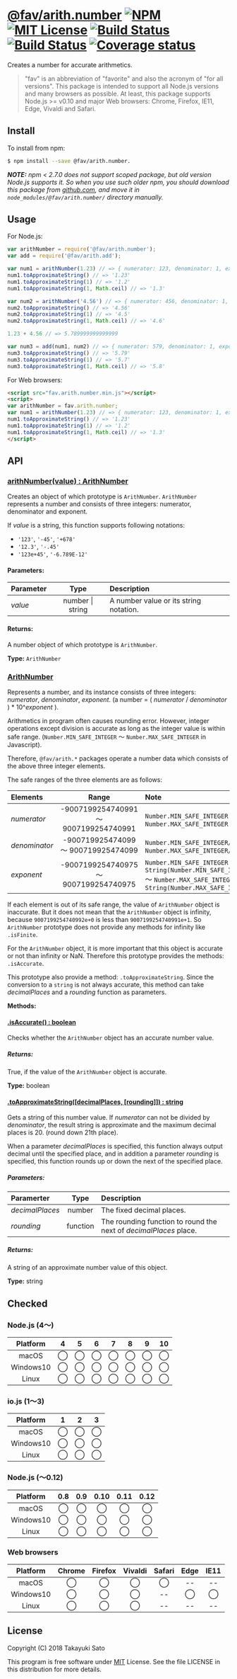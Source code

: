 # [@fav/arith.number][repo-url] [![NPM][npm-img]][npm-url] [![MIT License][mit-img]][mit-url] [![Build Status][travis-img]][travis-url] [![Build Status][appveyor-img]][appveyor-url] [![Coverage status][coverage-img]][coverage-url]

Creates a number for accurate arithmetics.

> "fav" is an abbreviation of "favorite" and also the acronym of "for all versions".
> This package is intended to support all Node.js versions and many browsers as possible.
> At least, this package supports Node.js >= v0.10 and major Web browsers: Chrome, Firefox, IE11, Edge, Vivaldi and Safari.


## Install

To install from npm:

```sh
$ npm install --save @fav/arith.number.
```

***NOTE:*** *npm < 2.7.0 does not support scoped package, but old version Node.js supports it. So when you use such older npm, you should download this package from [github.com][repo-url], and move it in `node_modules/@fav/arith.number/` directory manually.*


## Usage

For Node.js:

```js
var arithNumber = require('@fav/arith.number');
var add = require('@fav/arith.add');

var num1 = arithNumber(1.23) // => { numerator: 123, denominator: 1, exponent: -2 }
num1.toApproximateString() // => '1.23'
num1.toApproximateString(1) // => '1.2'
num1.toApproximateString(1, Math.ceil) // => '1.3'

var num2 = arithNumber('4.56') // => { numerator: 456, denominator: 1, exponent: -2 }
num2.toApproximateString() // => '4.56'
num2.toApproximateString(1) // => '4.5'
num2.toApproximateString(1, Math.ceil) // => '4.6'

1.23 + 4.56 // => 5.789999999999999

var num3 = add(num1, num2) // => { numerator: 579, denominator: 1, exponent: -2 }
num3.toApproximateString() // => '5.79'
num3.toApproximateString(1) // => '5.7'
num3.toApproximateString(1, Math.ceil) // => '5.8'
```

For Web browsers:

```html
<script src="fav.arith.number.min.js"></script>
<script>
var arithNumber = fav.arith.number;
var num1 = arithNumber(1.23) // => { numerator: 123, denominator: 1, exponent: -2 }
num1.toApproximateString() // => '1.23'
num1.toApproximateString(1) // => '1.2'
num1.toApproximateString(1, Math.ceil) // => '1.3'
</script>
```


## API

### <u>arithNumber(value) : ArithNumber</u>

Creates an object of which prototype is `ArithNumber`.
`ArithNumber` represents a number and consists of three integers: numerator, denominator and exponent.

If *value* is a string, this function supports following notations:

* `'123'`, `'-45'`, `'+678'`
* `'12.3'`, `'-.45'`
* `'123e+45'`, `'-6.789E-12'`

#### Parameters:

| Parameter |  Type                | Description                            |
|:----------|:--------------------:|:---------------------------------------|
| *value*   | number &#124; string | A number value or its string notation. |
#### Returns:

A number object of which prototype is `ArithNumber`.

**Type:** `ArithNumber`

### <u>ArithNumber</u>

Represents a number, and its instance consists of three integers: *numerator*, *denominator*, *exponent*.
(a number = ( *numerator* / *denominator* ) * 10^*exponent* ).

Arithmetics in program often causes rounding error.
However, integer operations except division is accurate as long as the integer value is within safe range. (`Number.MIN_SAFE_INTEGER` 〜 `Number.MAX_SAFE_INTEGER` in Javascript).

Therefore, `@fav/arith.*` packages operate a number data which consists of the above three integer elements.

The safe ranges of the three elements are as follows:

| Elements           | Range                                 | Note           |
|:-------------------|:-------------------------------------:|:---------------|
| *numerator*        | -9007199254740991 〜 9007199254740991 | `Number.MIN_SAFE_INTEGER` 〜 `Number.MAX_SAFE_INTEGER` |
| *denominator*      | -900719925474099 〜 900719925474099   | `Number.MIN_SAFE_INTEGER/10` 〜 `Number.MAX_SAFE_INTEGER/10` |
| *exponent*         | -9007199254740975 〜 9007199254740975 |`Number.MIN_SAFE_INTEGER` - `String(Number.MIN_SAFE_INTEGER).length` 〜 `Number.MAX_SAFE_INTEGER` - `String(Number.MAX_SAFE_INTEGER).length` |

If each element is out of its safe range, the value of `ArithNumber` object is inaccurate. But it does not mean that the `ArithNumber` object is infinity, because `9007199254740992e+0` is less than `9007199254740991e+1`. So `ArithNumber` prototype does not provide any methods for infinity like `.isFinite`.

For the `ArithNumber` object, it is more important that this object is accurate or not than infinity or NaN. Therefore this prototype provides the methods: `.isAccurate`.

This prototype also provide a method: `.toApproximateString`.
Since the conversion to a `string` is not always accurate, this method can take *decimalPlaces* and a *rounding* function as parameters.

**Methods:**

#### <u>.isAccurate() : boolean</u>

Checks whether the `ArithNumber` object has an accurate number value.

##### Returns:

True, if the value of the `ArithNumber` object is accurate.

**Type:** boolean

#### <u>.toApproximateString([decimalPlaces, [rounding]]) : string</u>

Gets a string of this number value.
If *numerator* can not be divided by *denominator*, the result string is approximate and the maximum decimal places is 20. (round down 21th place).

When a parameter *decimalPlaces* is specified, this function always output decimal until the specified place, and in addition a parameter *rounding* is specified, this function rounds up or down the next of the specified place.

##### Parameters:

| Paramerter     |  Type  | Description                             |
|:---------------|:------:|:----------------------------------------|
| *decimalPlaces*| number | The fixed decimal places.               |
| *rounding*     |function| The rounding function to round the next of *decimalPlaces* place. |

##### Returns:

A string of an approximate number value of this object.

**Type:** string

## Checked                                                                      

### Node.js (4〜)

| Platform  |   4    |   5    |   6    |   7    |   8    |   9    |   10   |
|:---------:|:------:|:------:|:------:|:------:|:------:|:------:|:------:|
| macOS     |&#x25ef;|&#x25ef;|&#x25ef;|&#x25ef;|&#x25ef;|&#x25ef;|&#x25ef;|
| Windows10 |&#x25ef;|&#x25ef;|&#x25ef;|&#x25ef;|&#x25ef;|&#x25ef;|&#x25ef;|
| Linux     |&#x25ef;|&#x25ef;|&#x25ef;|&#x25ef;|&#x25ef;|&#x25ef;|&#x25ef;|

### io.js (1〜3)

| Platform  |   1    |   2    |   3    |
|:---------:|:------:|:------:|:------:|
| macOS     |&#x25ef;|&#x25ef;|&#x25ef;|
| Windows10 |&#x25ef;|&#x25ef;|&#x25ef;|
| Linux     |&#x25ef;|&#x25ef;|&#x25ef;|

### Node.js (〜0.12)

| Platform  |  0.8   |  0.9   |  0.10  |  0.11  |  0.12  |
|:---------:|:------:|:------:|:------:|:------:|:------:|
| macOS     |&#x25ef;|&#x25ef;|&#x25ef;|&#x25ef;|&#x25ef;|
| Windows10 |&#x25ef;|&#x25ef;|&#x25ef;|&#x25ef;|&#x25ef;|
| Linux     |&#x25ef;|&#x25ef;|&#x25ef;|&#x25ef;|&#x25ef;|

### Web browsers

| Platform  | Chrome | Firefox | Vivaldi | Safari |  Edge  | IE11   |
|:---------:|:------:|:-------:|:-------:|:------:|:------:|:------:|
| macOS     |&#x25ef;|&#x25ef; |&#x25ef; |&#x25ef;|   --   |   --   |
| Windows10 |&#x25ef;|&#x25ef; |&#x25ef; |   --   |&#x25ef;|&#x25ef;|
| Linux     |&#x25ef;|&#x25ef; |&#x25ef; |   --   |   --   |   --   |


## License

Copyright (C) 2018 Takayuki Sato

This program is free software under [MIT][mit-url] License.
See the file LICENSE in this distribution for more details.

[repo-url]: https://github.com/sttk/fav-arith.number/
[npm-img]: https://img.shields.io/badge/npm-v0.0.0-blue.svg
[npm-url]: https://www.npmjs.com/package/@fav/arith.number
[mit-img]: https://img.shields.io/badge/license-MIT-green.svg
[mit-url]: https://opensource.org/licenses/MIT
[travis-img]: https://travis-ci.org/sttk/fav-arith.number.svg?branch=master
[travis-url]: https://travis-ci.org/sttk/fav-arith.number
[appveyor-img]: https://ci.appveyor.com/api/projects/status/github/sttk/fav-arith.number?branch=master&svg=true
[appveyor-url]: https://ci.appveyor.com/project/sttk/fav-arith-number
[coverage-img]: https://coveralls.io/repos/github/sttk/fav-arith.number/badge.svg?branch=master
[coverage-url]: https://coveralls.io/github/sttk/fav-arith.number?branch=master
